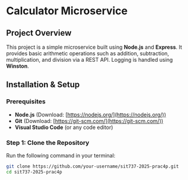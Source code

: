 # Calculator Microservice  

## **Project Overview**
This project is a simple microservice built using **Node.js** and **Express**. It provides basic arithmetic operations such as addition, subtraction, multiplication, and division via a REST API. Logging is handled using **Winston**.

## **Installation & Setup**  

### **Prerequisites**  
- **Node.js** (Download: [https://nodejs.org/](https://nodejs.org/))  
- **Git** (Download: [https://git-scm.com/](https://git-scm.com/))  
- **Visual Studio Code** (or any code editor)  

### **Step 1: Clone the Repository**  
Run the following command in your terminal:  

```sh
git clone https://github.com/your-username/sit737-2025-prac4p.git
cd sit737-2025-prac4p
